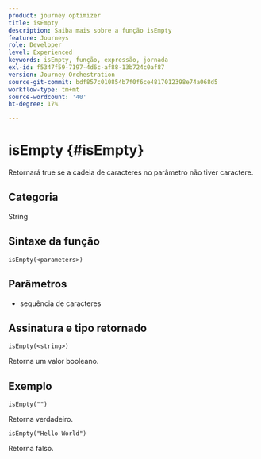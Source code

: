 ```yaml
---
product: journey optimizer
title: isEmpty
description: Saiba mais sobre a função isEmpty
feature: Journeys
role: Developer
level: Experienced
keywords: isEmpty, função, expressão, jornada
exl-id: f5347f59-7197-4d6c-af88-13b724c0af87
version: Journey Orchestration
source-git-commit: bdf857c010854b7f0f6ce4817012398e74a068d5
workflow-type: tm+mt
source-wordcount: '40'
ht-degree: 17%

---
```


# isEmpty {#isEmpty}

Retornará true se a cadeia de caracteres no parâmetro não tiver caractere.

## Categoria

String

## Sintaxe da função

`isEmpty(<parameters>)`

## Parâmetros

* sequência de caracteres

## Assinatura e tipo retornado

`isEmpty(<string>)`

Retorna um valor booleano.

## Exemplo

`isEmpty("")`

Retorna verdadeiro.

`isEmpty("Hello World")`

Retorna falso.
